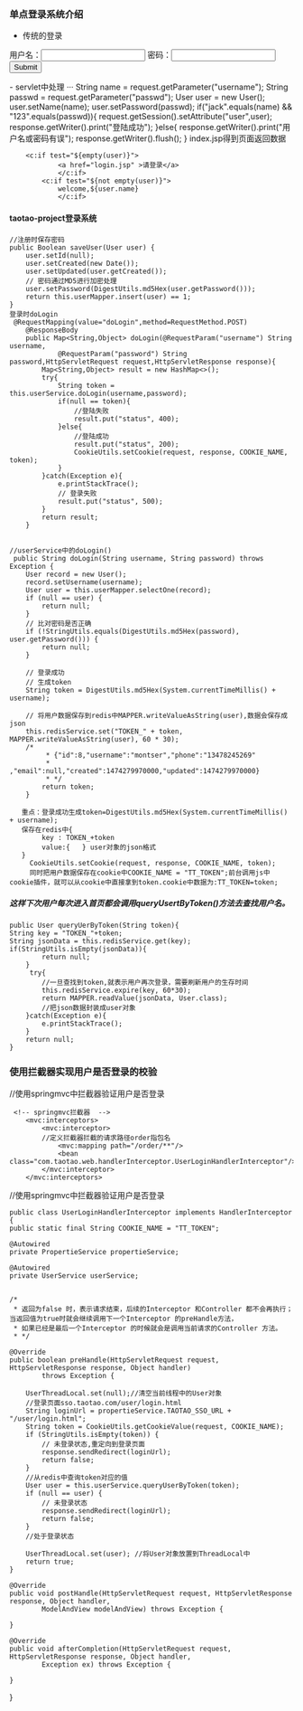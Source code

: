### 单点登录系统介绍
- 传统的登录

 <form action="${request.getContextPath()}/hello/LoginServlet" method="post">
	            用户名：<input type="text" name="username"/>
	            密码：<input type="password" name="passwd"/>
	            <input type="submit"/>
	        </form>
- servlet中处理
··· 
 String name = request.getParameter("username");
        String passwd = request.getParameter("passwd");
        User user = new User();
        user.setName(name);
        user.setPassword(passwd);
        if("jack".equals(name) && "123".equals(passwd)){
            request.getSession().setAttribute("user",user);
            response.getWriter().print("登陆成功");
        }else{
            response.getWriter().print("用户名或密码有误");
            response.getWriter().flush();
        }
index.jsp得到页面返回数据

	    <c:if test="${empty(user)}">
	            <a href="login.jsp" >请登录</a>
	            </c:if>
	        <c:if test="${not empty(user)}">
	            welcome,${user.name}
	            </c:if>
#### taotao-project登录系统
    //注册时保存密码
    public Boolean saveUser(User user) {
        user.setId(null);
        user.setCreated(new Date());
        user.setUpdated(user.getCreated());
        // 密码通过MD5进行加密处理
        user.setPassword(DigestUtils.md5Hex(user.getPassword()));
        return this.userMapper.insert(user) == 1;
    }
    登录时doLogin
	 @RequestMapping(value="doLogin",method=RequestMethod.POST)
	    @ResponseBody
	    public Map<String,Object> doLogin(@RequestParam("username") String username,
	            @RequestParam("password") String password,HttpServletRequest request,HttpServletResponse response){
	        Map<String,Object> result = new HashMap<>();
	        try{
	            String token = this.userService.doLogin(username,password);
	            if(null == token){
	                //登陆失败
	                result.put("status", 400);
	            }else{
	                //登陆成功
	                result.put("status", 200);
	                CookieUtils.setCookie(request, response, COOKIE_NAME, token);
	            }
	        }catch(Exception e){
	            e.printStackTrace();
	            // 登录失败
	            result.put("status", 500);
	        }
	        return result;
	    }


	//userService中的doLogin()
     public String doLogin(String username, String password) throws Exception {
        User record = new User();
        record.setUsername(username);
        User user = this.userMapper.selectOne(record);
        if (null == user) {
            return null;
        }
        // 比对密码是否正确
        if (!StringUtils.equals(DigestUtils.md5Hex(password), user.getPassword())) {
            return null;
        }

        // 登录成功
        // 生成token
        String token = DigestUtils.md5Hex(System.currentTimeMillis() + username);

        // 将用户数据保存到redis中MAPPER.writeValueAsString(user),数据会保存成json
        this.redisService.set("TOKEN_" + token, MAPPER.writeValueAsString(user), 60 * 30);
        /*
	         * {"id":8,"username":"montser","phone":"13478245269"
	         * ,"email":null,"created":1474279970000,"updated":1474279970000}
	         * */
	        return token;
	    }
	    
	   重点：登录成功生成token=DigestUtils.md5Hex(System.currentTimeMillis() + username);
	   保存在redis中{
			key : TOKEN_+token
			value:{   } user对象的json格式
       }
         CookieUtils.setCookie(request, response, COOKIE_NAME, token);    
         同时把用户数据保存在cookie中COOKIE_NAME = "TT_TOKEN";前台调用js中cookie插件，就可以从cookie中直接拿到token.cookie中数据为:TT_TOKEN=token;

##### 这样下次用户每次进入首页都会调用queryUsertByToken()方法去查找用户名。
	public User queryUerByToken(String token){
	String key = "TOKEN_"+token;
	String jsonData = this.redisService.get(key);
	if(StringUtils.isEmpty(jsonData)){
            return null;
        }
         try{
            //一旦查找到token,就表示用户再次登录，需要刷新用户的生存时间
            this.redisService.expire(key, 60*30);
            return MAPPER.readValue(jsonData, User.class);
            //把json数据封装成user对象
        }catch(Exception e){
            e.printStackTrace();
        }
        return null;
	}
	
 ###  使用拦截器实现用户是否登录的校验  
 //使用springmvc中拦截器验证用户是否登录
 
	 <!-- springmvc拦截器  -->
		<mvc:interceptors>
			<mvc:interceptor>
			//定义拦截器拦截的请求路径order指包名
				<mvc:mapping path="/order/**"/>
				<bean class="com.taotao.web.handlerInterceptor.UserLoginHandlerInterceptor"/>
			</mvc:interceptor>
		</mvc:interceptors>


//使用springmvc中拦截器验证用户是否登录

	public class UserLoginHandlerInterceptor implements HandlerInterceptor {
    public static final String COOKIE_NAME = "TT_TOKEN";

    @Autowired
    private PropertieService propertieService;

    @Autowired
    private UserService userService;    
    
    
    /*
     * 返回为false 时，表示请求结束，后续的Interceptor 和Controller 都不会再执行；当返回值为true时就会继续调用下一个Interceptor 的preHandle方法，
     * 如果已经是最后一个Interceptor 的时候就会是调用当前请求的Controller 方法。
     * */

    @Override
    public boolean preHandle(HttpServletRequest request, HttpServletResponse response, Object handler)
            throws Exception {
        
        UserThreadLocal.set(null);//清空当前线程中的User对象
        //登录页面sso.taotao.com/user/login.html
        String loginUrl = propertieService.TAOTAO_SSO_URL + "/user/login.html";
        String token = CookieUtils.getCookieValue(request, COOKIE_NAME);
        if (StringUtils.isEmpty(token)) {
            // 未登录状态,重定向到登录页面
            response.sendRedirect(loginUrl);
            return false;
        }
        //从redis中查询token对应的值
        User user = this.userService.queryUserByToken(token);
        if (null == user) {
            // 未登录状态
            response.sendRedirect(loginUrl);
            return false;
        }
        //处于登录状态
        
        UserThreadLocal.set(user); //将User对象放置到ThreadLocal中
        return true;
    }

    @Override
    public void postHandle(HttpServletRequest request, HttpServletResponse response, Object handler,
            ModelAndView modelAndView) throws Exception {

    }

    @Override
    public void afterCompletion(HttpServletRequest request, HttpServletResponse response, Object handler,
            Exception ex) throws Exception {

    }

}
